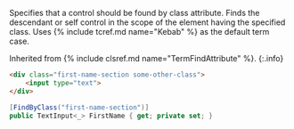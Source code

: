 Specifies that a control should be found by class attribute. Finds the descendant or self control in the scope of the element having the specified class. Uses {% include tcref.md name="Kebab" %} as the default term case.

Inherited from {% include clsref.md name="TermFindAttribute" %}.
{:.info}

```html
<div class="first-name-section some-other-class">
    <input type="text">
</div>
```
```cs
[FindByClass("first-name-section")]
public TextInput<_> FirstName { get; private set; }
```